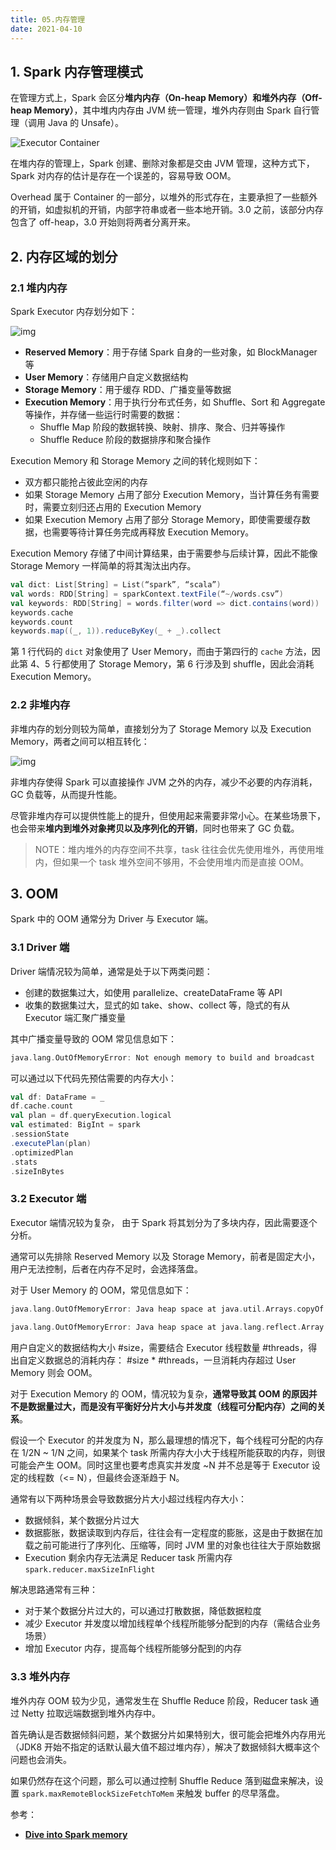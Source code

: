 ```yaml
---
title: 05.内存管理
date: 2021-04-10
---
```


## 1. Spark 内存管理模式

在管理方式上，Spark 会区分**堆内内存（On-heap Memory）**和**堆外内存（Off-heap Memory）**，其中堆内内存由 JVM 统一管理，堆外内存则由 Spark 自行管理（调用 Java 的 Unsafe）。

![Executor Container](https://iamluminousmen-media.s3.amazonaws.com/media/dive-into-spark-memory/dive-into-spark-memory-10.jpg)

在堆内存的管理上，Spark 创建、删除对象都是交由 JVM 管理，这种方式下，Spark 对内存的估计是存在一个误差的，容易导致 OOM。

Overhead 属于 Container 的一部分，以堆外的形式存在，主要承担了一些额外的开销，如虚拟机的开销，内部字符串或者一些本地开销。3.0 之前，该部分内存包含了 off-heap，3.0 开始则将两者分离开来。

## 2. 内存区域的划分

### 2.1 堆内内存

Spark Executor 内存划分如下：

![img](https://www.tutorialdocs.com/upload/2018/08/spark-memory-01.svg)

- **Reserved Memory**：用于存储 Spark 自身的一些对象，如 BlockManager 等
- **User Memory**：存储用户自定义数据结构
- **Storage Memory**：用于缓存 RDD、广播变量等数据
- **Execution Memory**：用于执行分布式任务，如 Shuffle、Sort 和 Aggregate 等操作，并存储一些运行时需要的数据：
  - Shuffle Map 阶段的数据转换、映射、排序、聚合、归并等操作
  - Shuffle Reduce 阶段的数据排序和聚合操作

Execution Memory 和 Storage Memory 之间的转化规则如下：

- 双方都只能抢占彼此空闲的内存
- 如果 Storage Memory 占用了部分 Execution Memory，当计算任务有需要时，需要立刻归还占用的 Execution Memory
- 如果 Execution Memory 占用了部分 Storage Memory，即使需要缓存数据，也需要等待计算任务完成再释放 Execution Memory。

Execution Memory 存储了中间计算结果，由于需要参与后续计算，因此不能像 Storage Memory 一样简单的将其淘汰出内存。

```scala
val dict: List[String] = List(“spark”, “scala”)
val words: RDD[String] = sparkContext.textFile(“~/words.csv”)
val keywords: RDD[String] = words.filter(word => dict.contains(word))
keywords.cache
keywords.count
keywords.map((_, 1)).reduceByKey(_ + _).collect
```

第 1 行代码的 `dict` 对象使用了 User Memory，而由于第四行的 `cache` 方法，因此第 4、5 行都使用了 Storage Memory，第 6 行涉及到 shuffle，因此会消耗 Execution Memory。

### 2.2 非堆内存

非堆内存的划分则较为简单，直接划分为了 Storage Memory 以及 Execution Memory，两者之间可以相互转化：

![img](https://www.tutorialdocs.com/upload/2018/08/spark-memory-02.svg)

非堆内存使得 Spark 可以直接操作 JVM 之外的内存，减少不必要的内存消耗，GC 负载等，从而提升性能。

尽管非堆内存可以提供性能上的提升，但使用起来需要非常小心。在某些场景下，也会带来**堆内到堆外对象拷贝以及序列化的开销**，同时也带来了 GC 负载。

> NOTE：堆内堆外的内存空间不共享，task 往往会优先使用堆外，再使用堆内，但如果一个 task 堆外空间不够用，不会使用堆内而是直接 OOM。

## 3. OOM

Spark 中的 OOM 通常分为 Driver 与 Executor 端。

### 3.1 Driver 端

Driver 端情况较为简单，通常是处于以下两类问题：

- 创建的数据集过大，如使用 parallelize、createDataFrame 等 API
- 收集的数据集过大，显式的如 take、show、collect 等，隐式的有从 Executor 端汇聚广播变量

其中广播变量导致的 OOM 常见信息如下：

```scala
java.lang.OutOfMemoryError: Not enough memory to build and broadcast
```

可以通过以下代码先预估需要的内存大小：

```scala
val df: DataFrame = _
df.cache.count
val plan = df.queryExecution.logical
val estimated: BigInt = spark
.sessionState
.executePlan(plan)
.optimizedPlan
.stats
.sizeInBytes
```

### 3.2 Executor 端

Executor 端情况较为复杂， 由于 Spark 将其划分为了多块内存，因此需要逐个分析。

通常可以先排除 Reserved Memory 以及 Storage Memory，前者是固定大小，用户无法控制，后者在内存不足时，会选择落盘。

对于 User Memory 的 OOM，常见信息如下：

```scala
java.lang.OutOfMemoryError: Java heap space at java.util.Arrays.copyOf
 
java.lang.OutOfMemoryError: Java heap space at java.lang.reflect.Array.newInstance
```

用户自定义的数据结构大小 #size，需要结合 Executor 线程数量 #threads，得出自定义数据总的消耗内存： #size * #threads，一旦消耗内存超过 User Memory 则会 OOM。

对于 Execution Memory 的 OOM，情况较为复杂，**通常导致其 OOM 的原因并不是数据量过大，而是没有平衡好分片大小与并发度（线程可分配内存）之间的关系**。

假设一个 Executor 的并发度为 N，那么最理想的情况下，每个线程可分配的内存在 1/2N ~ 1/N 之间，如果某个 task 所需内存大小大于线程所能获取的内存，则很可能会产生 OOM。同时这里也要考虑真实并发度 ~N 并不总是等于 Executor 设定的线程数（<= N），但最终会逐渐趋于 N。

通常有以下两种场景会导致数据分片大小超过线程内存大小：

- 数据倾斜，某个数据分片过大
- 数据膨胀，数据读取到内存后，往往会有一定程度的膨胀，这是由于数据在加载之前可能进行了序列化、压缩等，同时 JVM 里的对象也往往大于原始数据
- Execution 剩余内存无法满足 Reducer task 所需内存 `spark.reducer.maxSizeInFlight`

解决思路通常有三种：

- 对于某个数据分片过大的，可以通过打散数据，降低数据粒度
- 减少 Executor 并发度以增加线程单个线程所能够分配到的内存（需结合业务场景）
- 增加 Executor 内存，提高每个线程所能够分配到的内存

### 3.3 堆外内存

堆外内存 OOM 较为少见，通常发生在 Shuffle Reduce 阶段，Reducer task 通过 Netty 拉取远端数据到堆外内存中。

首先确认是否数据倾斜问题，某个数据分片如果特别大，很可能会把堆外内存用光（JDK8 开始不指定的话默认最大值不超过堆内存），解决了数据倾斜大概率这个问题也会消失。

如果仍然存在这个问题，那么可以通过控制 Shuffle Reduce 落到磁盘来解决，设置 `spark.maxRemoteBlockSizeFetchToMem` 来触发 buffer 的尽早落盘。

参考：

- [**Dive into Spark memory**](https://luminousmen.com/post/dive-into-spark-memory)

